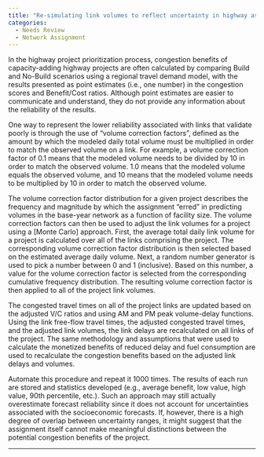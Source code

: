 ```yaml
---
title: "Re-simulating link volumes to reflect uncertainty in highway assignment"
categories:
  - Needs Review
  - Network Assignment
---
```


In the highway project prioritization process, congestion benefits of capacity-adding highway projects are often calculated by comparing Build and No-Build scenarios using a regional travel demand model, with the results presented as point estimates (i.e., one number) in the congestion scores and Benefit/Cost ratios. Although point estimates are easier to communicate and understand, they do not provide any information about the reliability of the results.

One way to represent the lower reliability associated with links that validate poorly is through the use of “volume correction factors”, defined as the amount by which the modeled daily total volume must be multiplied in order to match the observed volume on a link. For example, a volume correction factor of 0.1 means that the modeled volume needs to be divided by 10 in order to match the observed volume. 1.0 means that the modeled volume equals the observed volume, and 10 means that the modeled volume needs to be multiplied by 10 in order to match the observed volume.

The volume correction factor distribution for a given project describes the frequency and magnitude by which the assignment “erred” in predicting volumes in the base-year network as a function of facility size. The volume correction factors can then be used to adjust the link volumes for a project using a \[Monte Carlo\] approach. First, the average total daily link volume for a project is calculated over all of the links comprising the project. The corresponding volume correction factor distribution is then selected based on the estimated average daily volume. Next, a random number generator is used to pick a number between 0 and 1 (inclusive). Based on this number, a value for the volume correction factor is selected from the corresponding cumulative frequency distribution. The resulting volume correction factor is then applied to all of the project link volumes.

The congested travel times on all of the project links are updated based on the adjusted V/C ratios and using AM and PM peak volume-delay functions. Using the link free-flow travel times, the adjusted congested travel times, and the adjusted link volumes, the link delays are recalculated on all links of the project. The same methodology and assumptions that were used to calculate the monetized benefits of reduced delay and fuel consumption are used to recalculate the congestion benefits based on the adjusted link delays and volumes.

Automate this procedure and repeat it 1000 times. The results of each run are stored and statistics developed (e.g., average benefit, low value, high value, 90th percentile, etc.).
Such an approach may still actually overestimate forecast reliability since it does not account for uncertainties associated with the socioeconomic forecasts. If, however, there is a high degree of overlap between uncertainty ranges, it might suggest that the assignment itself cannot make meaningful distinctions between the potential congestion benefits of the project.

------------------------------------------------------------------------

